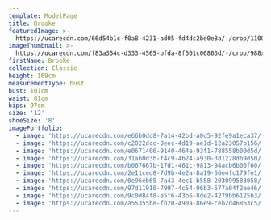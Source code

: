 ```yaml
---
template: ModelPage
title: Brooke
featuredImage: >-
  https://ucarecdn.com/66d54b1c-f0a8-4231-ad05-fd4dc2be0e8a/-/crop/1100x534/0,124/-/preview/
imageThumbnail: >-
  https://ucarecdn.com/f83a354c-d333-4565-bfda-8f501c06863d/-/crop/988x1435/340,78/-/preview/
firstName: Brooke
collection: Classic
height: 169cm
measurementType: bust
bust: 101cm
waist: 81cm
hips: 97cm
size: '12'
shoeSize: '8'
imagePortfolio:
  - image: 'https://ucarecdn.com/e66b0dd8-7a14-42bd-a0d5-92fe9a1eca37/'
  - image: 'https://ucarecdn.com/c2022dcc-0eec-4d19-ae1d-12a23057b156/'
  - image: 'https://ucarecdn.com/e0671406-9140-464e-93f1-788558b00d5d/'
  - image: 'https://ucarecdn.com/31ab0d3b-f4c9-4b24-a930-3d1228db9d50/'
  - image: 'https://ucarecdn.com/b067667b-17d1-461c-9813-94acb6b00f60/'
  - image: 'https://ucarecdn.com/2e11ced8-7d9b-4e2a-8a19-66e4fc179fe1/'
  - image: 'https://ucarecdn.com/0e96eb65-7a43-4ec1-b558-203099583058/'
  - image: 'https://ucarecdn.com/97d11910-7997-4c54-96b3-677a04f2ee46/'
  - image: 'https://ucarecdn.com/9c0d84f8-e5f6-43b6-8de2-4279bb6125b3/'
  - image: 'https://ucarecdn.com/a55355b8-fb20-490a-86e9-ceb2d46863c5/'
---
```



